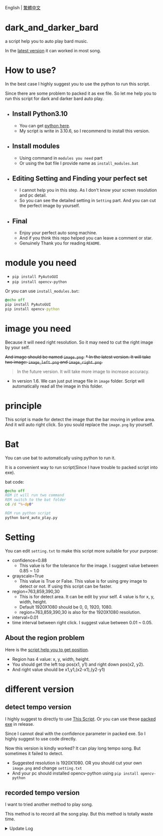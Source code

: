 English | [繁體中文](README_TCH.md)
# dark_and_darker_bard
a script help you to auto play bard music.

In the [latest version](https://github.com/JingShing-Python/dark_and_darker_bard/releases/tag/ver1.4) it can worked in most song.

# How to use?
In the best case I highly suggest you to use the python to run this script. 

Since there are some problem to packed it as exe file. So let me help you to run this script for dark and darker bard auto play.
* ## Install Python3.10
  * You can get [python here](https://www.python.org/downloads/release/python-3106/).
  * My script is write in 3.10.6, so I recommend to install this version.
* ## Install modules
  * Using command in ```modules you need``` part
  * Or using the bat file I provide name as ```install_modules.bat```
* ## Editing Setting and Finding your perfect set
  * I cannot help you in this step. As I don't know your screen resolution and pc detail.
  * So you can see the detailed setting in ```Setting``` part. And you can cut the perfect image by yourself.
* ## Final
  * Enjoy your perfect auto song machine.
  * And if you think this repo helped you can leave a comment or star.
  * Genuinely Thank you for reading ```README```.

# module you need
* ```pip install PyAutoGUI```
* ```pip install opencv-python```

Or you can use ```install_modules.bat```:
```bat
@echo off
pip install PyAutoGUI
pip install opencv-python
```

# image you need
Because it will need right resolution. So it may need to cut the right image by your self.

~~And image should be named ```image.png```.~~
~~* In the latest version. It will take two image: ```image_left.png``` and ```image_right.png```.~~
> In the future version. It will take more image to increase accuracy.
* In version 1.6. We can just put image file in ```image``` folder. Script will automatically read all the image in this folder.

# principle
This script is made for detect the image that the bar moving in yellow area. And it will auto right click. So you sould replace the ```image.png``` by yourself.

# Bat
You can use bat to automatically using python to run it.

It is a convenient way to run script(Since I have trouble to packed script into exe).

bat code:
```bat
@echo off
REM it will run two command
REM switch to the bat folder
cd /d "%~dp0"

REM run python script
python bard_auto_play.py
```

# Setting
You can edit ```setting.txt``` to make this script more suitable for your purpose:
* confidence=0.88
  * This value is for the tolerance for the image. I suggest value between 0.85 ~ 1.0
* grayscale=True
  * This value is True or False. This value is for using grey image to detect or not. If using this script can be faster.
* region=763,859,390,30
  * This is for detect area. It can be edit by your self. 4 value is for x, y, width, height.
  * Default 1920X1080 should be 0, 0, 1920, 1080.
  * region=763,859,390,30 is also for the 1920X1080 resolution.
* interval=0.01
 * time interval between right click. I suggest value between 0.01 ~ 0.05.
## About the region problem
Here is the [script help you to get position](https://github.com/JingShing/dark_and_darker_bard/blob/main/helping_script/get_position.py).

* Region has 4 value: x, y, width, height.
* You should get the left top pos(x1, y1) and right down pos(x2, y2).
* And right value should be x1,y1,(x2-x1),(y2-y1)

# different version
## detect tempo version
I highly suggest to directly to use [This Script](script/auto_play_bard.py). Or you can use these [packed exe](https://github.com/JingShing-Python/dark_and_darker_bard/releases) in release.

Since I cannot deal with the confidence parameter in packed exe. So I highly suggest to use code directly.

Now this version is kindly worked? It can play long tempo song. But sometimes it failed to detect.

* Suggested resolution is 1920X1080. OR you should cut your own ```image.png``` and change ```setting.txt```
* And your pc should installed opencv-python using ```pip install opencv-python```
## recorded tempo version
I want to tried another method to play song.

This method is to record all the song play. But this method is totally waste time.

<details>
<summary>Update Log</summary>

## Ver 1.0
* Release first version
  * Still disorder. And it is worked like a disastar.
  * It just a code junk.
  * Started to suspect to the image detect.
## Ver 1.1
* Give up using image detect, and started recording song script.
  * It still worked awful.
  * It is not easy to record all the song.
## Ver 1.2
* Figure out that we can give image detect some confidence.
  * Ya. The confidence made the image detect worked.
  * It fill my determination.
  * Nooooo. Confidence broke exe package.
  * Sorry guys. We need to dircetly using script.
## Ver 1.3
* I find out that we cannot just using ```click()``` function to simulate right click.
  * Write new click function. And it worked!
  * So in this version. We finally can run.
  * I add some setting in this script: confidence, grayscale, interval and region.
## Ver 1.4
* Actually it worked. But it kinda broke? So I spend some time to make it better.
  * I cut the region to make it faster.
  * I adjust some confidence. To make it more wisely.
  * I consider to using grey scale. It make detect more faster.
  * I adjust the interval between right click to avoid double clicking.
  * And I made two bat to help you to install module and run python more easily.
## Ver 1.5
* I was frustrated. That sometimes script work not well. So I started to get more image to detect.
  * In my case. In the elder version that I only detect one side of pointer. So it is easy to miss tempo.
  * I add two side detect. So it can be more accurate.
  * It worked better than usual.
  * I decide to cut more image to make it run better.
## Ver 1.6
* Add auto image finder. Just put all image you want to detect in the ```image``` folder. Script will automatically detect all the imaeg.
  * We are finally can just put lots image to detect without named it as ```image.png```.
  * You can named it with english alphabet and all ascii code.
  * Image more flexible to add or reduce.
</details>
